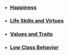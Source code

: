 - ### [Happiness](/happiness.md)

- ### [Life Skills and Virtues](/life-skills-and-virtues.md)

- ### [Values and Traits](/values-and-traits.md)

- ### [Low Class Behavior](/low-class-behavior.md)
